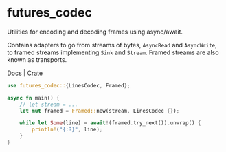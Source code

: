 # futures_codec

Utilities for encoding and decoding frames using async/await.

Contains adapters to go from streams of bytes, `AsyncRead` and `AsyncWrite`,
to framed streams implementing `Sink` and `Stream`. Framed streams are also known as transports.

[Docs](https://docs.rs/futures_codec) | [Crate](https://crates.io/crates/futures_codec)

```rust
use futures_codec::{LinesCodec, Framed};

async fn main() {
    // let stream = ...
    let mut framed = Framed::new(stream, LinesCodec {});

    while let Some(line) = await!(framed.try_next()).unwrap() {
        println!("{:?}", line);
    }
}
```
